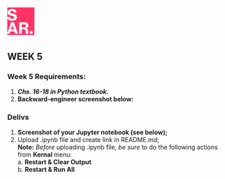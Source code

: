 # ![SAR](../img/favicon.png)

## WEEK 5 

### Week 5 Requirements:

1. ***Chs. 16-18 in Python textbook.***
2. **Backward-engineer screenshot below:**

     
### Delivs
1. **Screenshot of your Jupyter notebook (see below);**
2. Upload .ipynb file and create link in README.md;  
**Note:** *Before* uploading .ipynb file, *be sure* to do the following actions from **Kernal** menu:  
     a. **Restart & Clear Output**  
     b. **Restart & Run All**  

